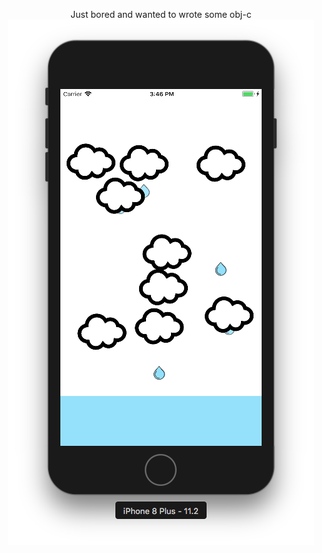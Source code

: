 <p align="center">
  Just bored and wanted to wrote some obj-c
  <img src="https://github.com/evilpenguin/gloomy/blob/master/screeny.png">
</p>
